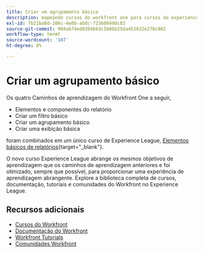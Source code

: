 ```yaml
---
title: Criar um agrupamento básico
description: mapeando cursos do workfront one para cursos da experience league
exl-id: 7b21ba0d-106c-4e8b-abdc-72360649dc03
source-git-commit: 904ab74ed838466dc5b0bb25da451632e270c882
workflow-type: tm+mt
source-wordcount: '107'
ht-degree: 0%

---
```


# Criar um agrupamento básico

Os quatro Caminhos de aprendizagem do Workfront One a seguir,

* Elementos e componentes do relatório
* Criar um filtro básico
* Criar um agrupamento básico
* Criar uma exibição básica

foram combinados em um único curso de Experience League, [Elementos básicos de relatórios](https://experienceleague.adobe.com/?recommended=Workfront-U-1-2022.1.reporting){target="_blank"}.

O novo curso Experience League abrange os mesmos objetivos de aprendizagem que os caminhos de aprendizagem anteriores e foi otimizado, sempre que possível, para proporcionar uma experiência de aprendizagem abrangente.  Explore a biblioteca completa de cursos, documentação, tutoriais e comunidades do Workfront no Experience League.

## Recursos adicionais

* [Cursos do Workfront](https://experienceleague.adobe.com/?lang=en&amp;Solution=Workfront#courses)
* [Documentação do Workfront](https://experienceleague.adobe.com/docs/workfront.html)
* [Workfront Tutorials](https://experienceleague.adobe.com/docs/workfront-learn/tutorials-workfront/home.html)
* [Comunidades Workfront](https://experienceleaguecommunities.adobe.com/t5/workfront/ct-p/workfront)

